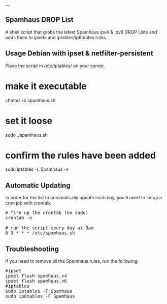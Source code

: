 __
</pre>
## Spamhaus DROP List ##
 A shell script that grabs the latest Spamhaus ipv4 & ipv6 DROP Lists and adds them to ipsets and iptables/ip6tables rules. 

## Usage Debian with ipset & netfilter-persistent  ##

Place the script in /etc/iptables/ on your server.

# make it executable
chmod +x spamhaus.sh

# set it loose
sudo ./spamhaus.sh

# confirm the rules have been added
sudo iptables -L Spamhaus -n
</pre>

## Automatic Updating ##
In order for the list to automatically update each day, you'll need to setup a cron job with crontab.
<pre>
# fire up the crontab (no sudo)
crontab -e

# run the script every day at 3am
0 3 * * * /etc/spamhaus.sh
</pre>


## Troubleshooting ##
If you need to remove all the Spamhaus rules, run the following:
<pre>
#ipset
ipset flush spamhaus.v4
ipset flush spamhaus.v6
#iptables
sudo iptables -F Spamhaus
sudo ip6tables -F Spamhaus
</pre>
